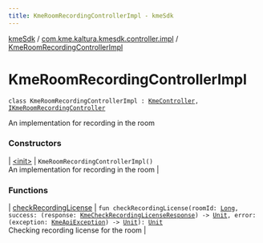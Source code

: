 ```yaml
---
title: KmeRoomRecordingControllerImpl - kmeSdk
---
```


[kmeSdk](../../index.html) / [com.kme.kaltura.kmesdk.controller.impl](../index.html) / [KmeRoomRecordingControllerImpl](./index.html)

# KmeRoomRecordingControllerImpl

`class KmeRoomRecordingControllerImpl : `[`KmeController`](../-kme-controller/index.html)`, `[`IKmeRoomRecordingController`](../../com.kme.kaltura.kmesdk.controller/-i-kme-room-recording-controller/index.html)

An implementation for recording in the room

### Constructors

| [&lt;init&gt;](-init-.html) | `KmeRoomRecordingControllerImpl()`<br>An implementation for recording in the room |

### Functions

| [checkRecordingLicense](check-recording-license.html) | `fun checkRecordingLicense(roomId: `[`Long`](https://kotlinlang.org/api/latest/jvm/stdlib/kotlin/-long/index.html)`, success: (response: `[`KmeCheckRecordingLicenseResponse`](../../com.kme.kaltura.kmesdk.rest.response.room/-kme-check-recording-license-response/index.html)`) -> `[`Unit`](https://kotlinlang.org/api/latest/jvm/stdlib/kotlin/-unit/index.html)`, error: (exception: `[`KmeApiException`](../../com.kme.kaltura.kmesdk.rest/-kme-api-exception/index.html)`) -> `[`Unit`](https://kotlinlang.org/api/latest/jvm/stdlib/kotlin/-unit/index.html)`): `[`Unit`](https://kotlinlang.org/api/latest/jvm/stdlib/kotlin/-unit/index.html)<br>Checking recording license for the room |

